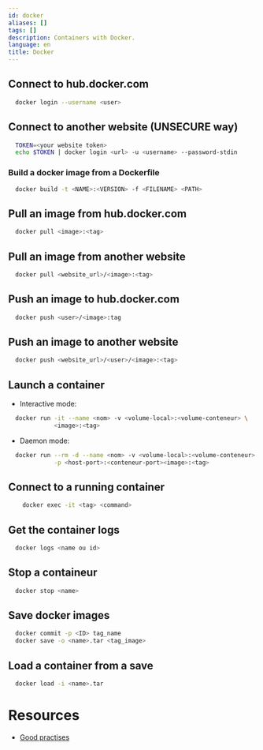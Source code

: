 ```yaml
---
id: docker
aliases: []
tags: []
description: Containers with Docker.
language: en
title: Docker
---
```


## Connect to hub.docker.com

```sh
  docker login --username <user>
```

## Connect to another website (UNSECURE way)

```sh
  TOKEN=<your website token>
  echo $TOKEN | docker login <url> -u <username> --password-stdin
```

### Build a docker image from a Dockerfile

```sh
  docker build -t <NAME>:<VERSION> -f <FILENAME> <PATH>
```

## Pull an image from hub.docker.com

```sh
  docker pull <image>:<tag>
```

## Pull an image from another website

```sh
  docker pull <website_url>/<image>:<tag>
```

## Push an image to hub.docker.com


```sh
  docker push <user>/<image>:tag
```

## Push an image to another website

```sh
  docker push <website_url>/<user>/<image>:<tag>
```

## Launch a container

- Interactive mode:
```sh
  docker run -it --name <nom> -v <volume-local>:<volume-conteneur> \
             <image>:<tag>
```

- Daemon mode:
```sh
  docker run --rm -d --name <nom> -v <volume-local>:<volume-conteneur> \
             -p <host-port>:<conteneur-port><image>:<tag>
```

## Connect to a running container

```sh
	docker exec -it <tag> <command>
```

## Get the container logs

```sh
  docker logs <name ou id>
```

## Stop a containeur

```sh
  docker stop <name>
```

## Save docker images

```sh
  docker commit -p <ID> tag_name
  docker save -o <name>.tar <tag_image>
```

## Load a container from a save

```sh
  docker load -i <name>.tar
```

# Resources

 - [Good practises](https://github.com/hexops/dockerfile)
